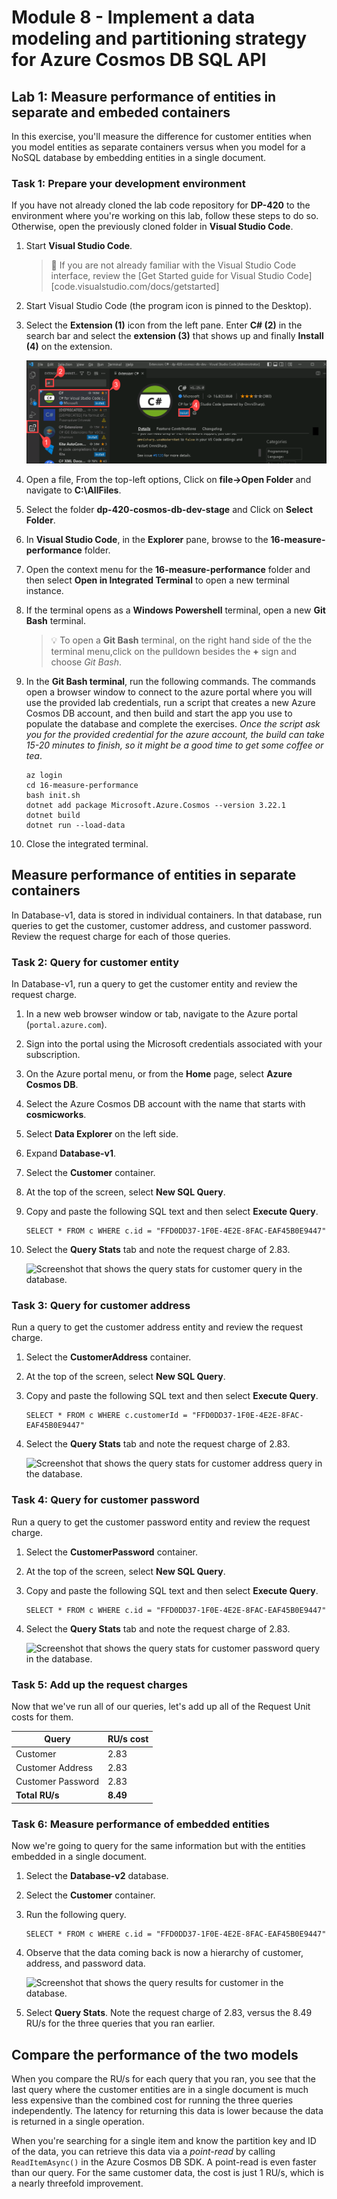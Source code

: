 # Module 8 - Implement a data modeling and partitioning strategy for Azure Cosmos DB SQL API

## Lab 1: Measure performance of entities in separate and embeded containers

In this exercise, you'll measure the difference for customer entities when you model entities as separate containers versus when you model for a NoSQL database by embedding entities in a single document.

### Task 1: Prepare your development environment

If you have not already cloned the lab code repository for **DP-420** to the environment where you're working on this lab, follow these steps to do so. Otherwise, open the previously cloned folder in **Visual Studio Code**.

1. Start **Visual Studio Code**.

    > &#128221; If you are not already familiar with the Visual Studio Code interface, review the [Get Started guide for Visual Studio Code][code.visualstudio.com/docs/getstarted]

1.  Start Visual Studio Code (the program icon is pinned to the Desktop).

1. Select the **Extension (1)** icon from the left pane. Enter **C# (2)** in the search bar and select the **extension (3)** that shows up and finally **Install (4)** on the extension. 

    ![](media/C-hash-extension.png)

1.  Open a file, From the top-left options, Click on **file->Open Folder** and navigate to **C:\AllFiles**.

1.  Select the folder **dp-420-cosmos-db-dev-stage** and Click on **Select Folder**.

1. In **Visual Studio Code**, in the **Explorer** pane, browse to the **16-measure-performance** folder.

1. Open the context menu for the **16-measure-performance** folder and then select **Open in Integrated Terminal** to open a new terminal instance.

1. If the terminal opens as a **Windows Powershell** terminal, open a new **Git Bash** terminal.

    > &#128161; To open a **Git Bash** terminal, on the right hand side of the the terminal menu,click on the pulldown besides the **+** sign and choose *Git Bash*.

1. In the **Git Bash terminal**, run the following commands. The commands open a browser window to connect to the azure portal where you will use the provided lab credentials, run a script that creates a new Azure Cosmos DB account, and then build and start the app you use to populate the database and complete the exercises. *Once the script ask you for the provided credential for the azure account, the build can take 15-20 minutes to finish, so it might be a good time to get some coffee or tea*.

    ```
    az login
    cd 16-measure-performance
    bash init.sh
    dotnet add package Microsoft.Azure.Cosmos --version 3.22.1
    dotnet build
    dotnet run --load-data

    ```

1. Close the integrated terminal.

## Measure performance of entities in separate containers

In Database-v1, data is stored in individual containers. In that database, run queries to get the customer, customer address, and customer password. Review the request charge for each of those queries.

### Task 2: Query for customer entity

In Database-v1, run a query to get the customer entity and review the request charge.

1. In a new web browser window or tab, navigate to the Azure portal (``portal.azure.com``).

1. Sign into the portal using the Microsoft credentials associated with your subscription.

1. On the Azure portal menu, or from the **Home** page, select **Azure Cosmos DB**.
1. Select the Azure Cosmos DB account with the name that starts with **cosmicworks**.
1. Select **Data Explorer** on the left side.
1. Expand **Database-v1**.
1. Select the **Customer** container.
1. At the top of the screen, select **New SQL Query**.
1. Copy and paste the following SQL text and then select **Execute Query**.

    ```
    SELECT * FROM c WHERE c.id = "FFD0DD37-1F0E-4E2E-8FAC-EAF45B0E9447"
    ```

1. Select the **Query Stats** tab and note the request charge of 2.83.

    ![Screenshot that shows the query stats for customer query in the database.](media/17-customer-query-v1.png)

### Task 3: Query for customer address

Run a query to get the customer address entity and review the request charge.

1. Select the **CustomerAddress** container.
1. At the top of the screen, select **New SQL Query**.
1. Copy and paste the following SQL text and then select **Execute Query**.

    ```
    SELECT * FROM c WHERE c.customerId = "FFD0DD37-1F0E-4E2E-8FAC-EAF45B0E9447"
    ```

1. Select the **Query Stats** tab and note the request charge of 2.83.

    ![Screenshot that shows the query stats for customer address query in the database.](media/17-customer-address-query-v1.png)

### Task 4: Query for customer password

Run a query to get the customer password entity and review the request charge.

1. Select the **CustomerPassword** container.
1. At the top of the screen, select **New SQL Query**.
1. Copy and paste the following SQL text and then select **Execute Query**.

    ```
    SELECT * FROM c WHERE c.id = "FFD0DD37-1F0E-4E2E-8FAC-EAF45B0E9447"
    ```

1. Select the **Query Stats** tab and note the request charge of 2.83.

    ![Screenshot that shows the query stats for customer password query in the database.](media/17-customer-password-query-v1.png)

### Task 5: Add up the request charges

Now that we've run all of our queries, let's add up all of the Request Unit costs for them.

|**Query**|**RU/s cost**|
|---------|---------|
|Customer|2.83|
|Customer Address|2.83|
|Customer Password|2.83|
|**Total RU/s**|**8.49**|

### Task 6: Measure performance of embedded entities

Now we're going to query for the same information but with the entities embedded in a single document.

1. Select the **Database-v2** database.
1. Select the **Customer** container.
1. Run the following query. 

    ```
    SELECT * FROM c WHERE c.id = "FFD0DD37-1F0E-4E2E-8FAC-EAF45B0E9447"
    ```

1. Observe that the data coming back is now a hierarchy of customer, address, and password data.

    ![Screenshot that shows the query results for customer in the database.](media/17-customer-query-v2.png)

1. Select **Query Stats**. Note the request charge of 2.83, versus the 8.49 RU/s for the three queries that you ran earlier.

## Compare the performance of the two models

When you compare the RU/s for each query that you ran, you see that the last query where the customer entities are in a single document is much less expensive than the combined cost for running the three queries independently. The latency for returning this data is lower because the data is returned in a single operation.

When you're searching for a single item and know the partition key and ID of the data, you can retrieve this data via a *point-read* by calling `ReadItemAsync()` in the Azure Cosmos DB SDK. A point-read is even faster than our query. For the same customer data, the cost is just 1 RU/s, which is a nearly threefold improvement.

